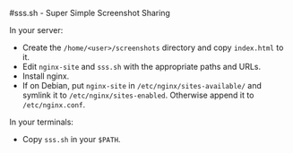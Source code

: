 #sss.sh - Super Simple Screenshot Sharing

In your server:
- Create the `/home/<user>/screenshots` directory and copy `index.html` to it.
- Edit `nginx-site` and `sss.sh` with the appropriate paths and URLs.
- Install nginx.
- If on Debian, put `nginx-site` in `/etc/nginx/sites-available/` and symlink
  it to `/etc/nginx/sites-enabled`. Otherwise append it to `/etc/nginx.conf`. 

In your terminals:
- Copy `sss.sh` in your `$PATH`.
